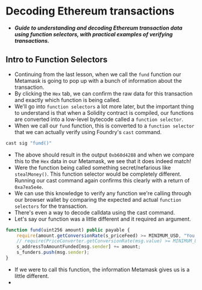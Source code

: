 # Decoding Ethereum transactions
- ***Guide to understanding and decoding Ethereum transaction data using function selectors, with practical examples of verifying transactions.***

## Intro to Function Selectors
- Continuing from the last lesson, when we call the `fund` function our Metamask is going to pop up with a bunch of information about the transaction.
- By clicking the `Hex` tab, we can confirm the raw data for this transaction and exactly which function is being called.
- We'll go into `function selectors` a lot more later, but the important thing to understand is that when a Solidity contract is compiled, our functions are converted into a low-level bytecode called a `function selector`.
- When we call our `fund` function, this is converted to a `function selector` that we can actually verify using Foundry's `cast` command.

```javascript
cast sig "fund()"
```

- The above should result in the output `0xb60d4288` and when we compare this to the `Hex` data in our Metamask, we see that it does indeed match!
- Were the function being called something secret/nefarious like `stealMoney()`. This function selector would be completely different. Running our cast command again confirms this clearly with a return of `0xa7ea5e4e`.
- We can use this knowledge to verify any function we're calling through our browser wallet by comparing the expected and actual `function selectors` for the transaction.
- There's even a way to decode calldata using the cast command.
- Let's say our function was a little different and it required an argument.

```javascript
function fund(uint256 amount) public payable {
    require(amount.getConversionRate(s_priceFeed) >= MINIMUM_USD, "You need to spend more ETH!");
    // require(PriceConverter.getConversionRate(msg.value) >= MINIMUM_USD, "You need to spend more ETH!");
    s_addressToAmountFunded[msg.sender] += amount;
    s_funders.push(msg.sender);
}
```

- If we were to call this function, the information Metamask gives us is a little different.
- 